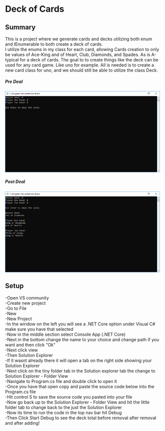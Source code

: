 <h1> Deck of Cards </h1>

<h2> Summary </h2>

This is a project where we generate cards and decks utilizing both enum and IEnumerable to both create a deck of cards.  
I utilize the enums in my class for each card, allowing Cards creation to only be values of Ace-King and of Heart, Club, 
Diamonds, and Spades.  As is A-typical for a deck of cards.  The goal to to create things like the deck 
can be used for any card game.  Like uno for example.  All is needed is to create a new card class for uno, and 
we should still be able to utilize the class Deck.

<h5> Pre Deal </h5>

![PreDeal](./Assets/PreDeal.PNG)

<h5> Post Deal </h5>

![PostDeal](./Assets/PostDeal.PNG)

<h2> Setup </h2>

-Open VS community  
-Create new project  
-Go to File  
-New  
-New Project  
-In the window on the left you will see a .NET Core option under Visual C# make sure you have that selected  
-Now in the middle section select Console App (.NET Core)  
-Next in the bottom change the name to your choice and change path if you want and then click "Ok"  
-Next click view  
-Then Solution Explorer  
-If it wasnt already there it will open a tab on the right side showing your Solution Explorer  
-Next click on the tiny folder tab in the Solution explorer tab the change to Solution Explorer - Folder View  
-Navigate to Program.cs file and double click to open it  
-Once you have that open copy and paste the source code below into the Program.cs file  
-Hit control S to save the source code you pasted into your file  
-Now go back up to the Solution Explorer - Folder View and hit the little folder tab to change back to the just the Solution Explorer  
-Now its time to run the code in the top nav bar hit Debug  
-Then Click Start Debug to see the deck total before removal after removal and after adding!  